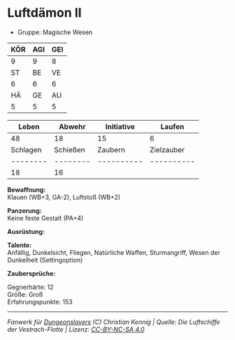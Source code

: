 # Luftdämon II  
- Gruppe: Magische Wesen  

| KÖR | AGI | GEI |  
| --- | --- | --- |  
| 9   | 9   | 8   |
| ST  | BE  | VE  |  
| 6   | 6   | 6   |
| HÄ  | GE  | AU  |  
| 5   | 5   | 5   |


| Leben    | Abwehr   | Initiative | Laufen     |
| -------- | -------- | ---------- | ---------- |
| 48       | 18       | 15         | 6          |
| Schlagen | Schießen | Zaubern    | Zielzauber |
| -------- | -------- | ---------- | ---------- |
| 18       | 16       |            |            |

**Bewaffnung:**  
Klauen (WB+3, GA-2), Luftstoß (WB+2)

**Panzerung:**  
Keine feste Gestalt (PA+4)

**Ausrüstung:**  


**Talente:**  
Anfällig, Dunkelsicht, Fliegen, Natürliche Waffen, Sturmangriff, Wesen der Dunkelheit (Settingoption)

**Zaubersprüche:**  


Gegnerhärte: 12  
Größe: Groß  
Erfahrungspunkte: 153  



___
*Fanwerk für [Dungeonslayers](https://www.dungeonslayers.net/) (C) Christian Kennig | Quelle: Die Luftschiffe der Vestrach-Flotte | Lizenz: [CC-BY-NC-SA 4.0](https://creativecommons.org/licenses/by-nc-sa/4.0/deed.de)*